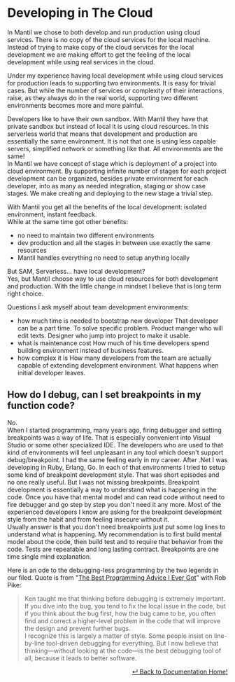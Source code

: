 # Developing in The Cloud

In Mantil we chose to both develop and run production using cloud services. There is no copy of the cloud services for the local machine. Instead of trying to make copy of the cloud services for the local development we are making effort to get the feeling of the local development while using real services in the cloud. 

Under my experience having local development while using cloud services for production leads to supporting two environments. It is easy for trivial cases. But while the number of services or complexity of their interactions raise, as they always do in the real world, supporting two different environments becomes more and more painful. 

Developers like to have their own sandbox. With Mantil they have that private sandbox but instead of local it is using cloud resources. In this serverless world that means that development and production are essentially the same environment. It is not that one is using less capable servers, simplified network or something like that. All environments are the same!  
In Mantil we have concept of stage which is deployment of a project into cloud environment. By supporting infinite number of stages for each project development can be organized, besides private environment for each developer, into as many as needed integration, staging or show case stages. We make creating and deploying to the new stage a trivial step.

With Mantil you get all the benefits of the local development: isolated environment, instant feedback.   
While at the same time got other benefits:
 * no need to maintain two different environments
 * dev production and all the stages in between use exactly the same resources
 * Mantil handles everything no need to setup anything locally
 
But SAM, Serverless... have local development?  
Yes, but Mantil choose way to use cloud resources for both development and production. With the little change in mindset I believe that is long term right choice.

Questions I ask myself about team development environments:
 * how much time is needed to bootstrap new developer
   That developer can be a part time. To solve specific problem. Product manger who will edit texts. Designer who jump into project to make it usable. 
 * what is maintenance cost
   How much of his time developers spend building environment instead of business features.
 * how complex it is
   How many developers from the team are actually capable of extending development environment.
   What happens when initial developer leaves.
   

## How do I debug, can I set breakpoints in my function code?
No.  
When I started programming, many years ago, firing debugger and setting breakpoints was a way of life. That is especially convenient into Visual Studio or some other specialized IDE. The developers who are used to that kind of environments will feel unpleasant in any tool which doesn't support debug/breakpoint. I had the same feeling early in my career. After .Net I was developing in Ruby, Erlang, Go. In each of that environments I tried to setup some kind of breakpoint development style. That was short episodes and no one really useful. But I was not missing breakpoints. Breakpoint development is essentially a way to understand what is happening in the code. Once you have that mental model and can read code without need to fire debugger and go step by step you don't need it any more. Most of the experienced developers I know are asking for the breakpoint development style from the habit and from feeling insecure without it.  
Usually answer is that you don't need breakpoints just put some log lines to understand what is happening. My recommendation is to first build mental model about the code, then build test and to require that behavior from the code. Tests are repeatable and long lasting contract. Breakpoints are one time single mind explanation. 

Here is an ode to the debugging-less programming by the two legends in our filed. Quote is from "[The Best Programming Advice I Ever Got](http://www.informit.com/articles/article.aspx?p=1941206)" with Rob Pike:

> Ken taught me that thinking before debugging is extremely important. If you dive into the bug, you tend to fix the local issue in the code, but if you think about the bug first, how the bug came to be, you often find and correct a higher-level problem in the code that will improve the design and prevent further bugs.  
> I recognize this is largely a matter of style. Some people insist on line-by-line tool-driven debugging for everything. But I now believe that thinking—without looking at the code—is the best debugging tool of all, because it leads to better software.

<p align="right"> <a href="https://github.com/mantil-io/mantil/tree/master/docs#documentation">↵ Back to Documentation Home!</a></p>
